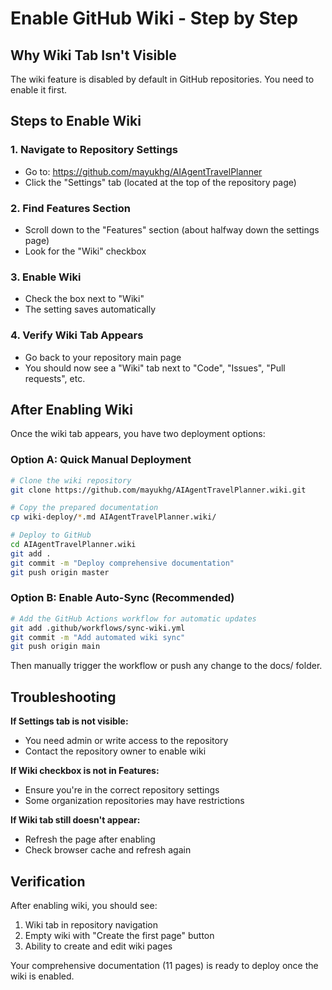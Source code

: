 # Enable GitHub Wiki - Step by Step

## Why Wiki Tab Isn't Visible

The wiki feature is disabled by default in GitHub repositories. You need to enable it first.

## Steps to Enable Wiki

### 1. Navigate to Repository Settings
- Go to: https://github.com/mayukhg/AIAgentTravelPlanner
- Click the "Settings" tab (located at the top of the repository page)

### 2. Find Features Section
- Scroll down to the "Features" section (about halfway down the settings page)
- Look for the "Wiki" checkbox

### 3. Enable Wiki
- Check the box next to "Wiki"
- The setting saves automatically

### 4. Verify Wiki Tab Appears
- Go back to your repository main page
- You should now see a "Wiki" tab next to "Code", "Issues", "Pull requests", etc.

## After Enabling Wiki

Once the wiki tab appears, you have two deployment options:

### Option A: Quick Manual Deployment
```bash
# Clone the wiki repository
git clone https://github.com/mayukhg/AIAgentTravelPlanner.wiki.git

# Copy the prepared documentation
cp wiki-deploy/*.md AIAgentTravelPlanner.wiki/

# Deploy to GitHub
cd AIAgentTravelPlanner.wiki
git add .
git commit -m "Deploy comprehensive documentation"
git push origin master
```

### Option B: Enable Auto-Sync (Recommended)
```bash
# Add the GitHub Actions workflow for automatic updates
git add .github/workflows/sync-wiki.yml
git commit -m "Add automated wiki sync"
git push origin main
```

Then manually trigger the workflow or push any change to the docs/ folder.

## Troubleshooting

**If Settings tab is not visible:**
- You need admin or write access to the repository
- Contact the repository owner to enable wiki

**If Wiki checkbox is not in Features:**
- Ensure you're in the correct repository settings
- Some organization repositories may have restrictions

**If Wiki tab still doesn't appear:**
- Refresh the page after enabling
- Check browser cache and refresh again

## Verification

After enabling wiki, you should see:
1. Wiki tab in repository navigation
2. Empty wiki with "Create the first page" button
3. Ability to create and edit wiki pages

Your comprehensive documentation (11 pages) is ready to deploy once the wiki is enabled.